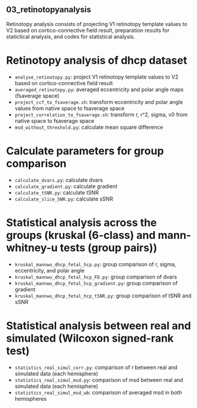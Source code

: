 ## 03_retinotopyanalysis
Retinotopy analysis consists of projecting V1 retinotopy template values to V2 based on cortico-connective field result, preparation results for statictical analysis, and codes for statistical analysis.

# Retinotopy analysis of dhcp dataset

- `analyse_retinotopy.py`: project V1 retinotopy template values to V2 based on cortico-connective field result
- `averaged_retinotopy.py`: averaged eccentricity and polar angle maps (fsaverage space)
- `project_ccf_to_fsaverage.sh`: transform eccentricity and polar angle values from native space to fsaverage space
- `project_correlation_to_fsaverage.sh`: transform r, r^2, sigma, v0 from native space to fsaverage space
- `msd_without_threshold.py`: calculate mean square difference

# Calculate parameters for group comparison

- `calculate_dvars.py`: calculate dvars 
- `calculate_gradient.py`: calculate gradient
- `calculate_tSNR.py`: calculate tSNR
- `calculate_slice_SNR.py`: calculate sSNR

# Statistical analysis across the groups (kruskal (6-class) and mann-whitney-u tests (group pairs))

- `kruskal_mannwu_dhcp_fetal_hcp.py`: group comparison of r, sigma, eccentricity, and polar angle
- `kruskal_mannwu_dhcp_fetal_hcp_FD.py`: group comparison of dvars
- `kruskal_mannwu_dhcp_fetal_hcp_gradient.py`: group comparison of gradient
- `kruskal_mannwu_dhcp_fetal_hcp_tSNR.py`: group comparison of tSNR and sSNR

# Statistical analysis between real and simulated (Wilcoxon signed-rank test)

- `statistics_real_simul_corr.py`: comparison of r between real and simulated data (each hemisphere)
- `statistics_real_simul_msd.py`: comparison of msd between real and simulated data (each hemisphere)
- `statistics_real_simul_msd_wb`: comparison of averaged msd in both hemispheres
